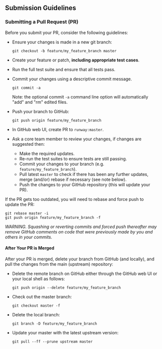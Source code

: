 ## Submission Guidelines

### Submitting a Pull Request (PR)

Before you submit your PR, consider the following guidelines:

* Ensure your changes is made in a new git branch:

     ``` shell
     git checkout -b feature/my_feature_branch master
     ```

* Create your feature or patch, **including appropriate test cases**.

* Run the full test suite and ensure that all tests pass.
  
* Commit your changes using a descriptive commit message.

     ``` shell
     git commit -a
     ```
  Note: the optional commit `-a` command line option will automatically "add" and "rm" edited files.

* Push your branch to GitHub:

    ``` shell
    git push origin feature/my_feature_branch
    ```

* In GitHub web UI, create PR to `runway:master`.

* Ask a core team member to review your changes, if changes are suggested then:
  * Make the required updates.
  * Re-run the test suites to ensure tests are still passing.
  * Commit your changes to your branch (e.g. `feature/my_feature_branch`).
  * Pull latest `master` to check if there has been any further updates, merge (and/or)
    rebase if necessary (see note below).
  * Push the changes to your GitHub repository (this will update your PR).

If the PR gets too outdated, you will need to rebase and force push to update the PR:

``` shell
git rebase master -i
git push origin feature/my_feature_branch -f
```

*WARNING. Squashing or reverting commits and forced push thereafter may remove GitHub comments
on code that were previously made by you and others in your commits.*

#### After Your PR is Merged

After your PR is merged, delete your branch from GitHub (and locally), and pull the changes
from the main (upstream) repository:

* Delete the remote branch on GitHub either through the GitHub web UI or your local shell as follows:

    ``` shell
    git push origin --delete feature/my_feature_branch
    ```

* Check out the master branch:

    ``` shell
    git checkout master -f
    ```

* Delete the local branch:

    ``` shell
    git branch -D feature/my_feature_branch
    ```

* Update your master with the latest upstream version:

    ``` shell
    git pull --ff --prune upstream master
    ```